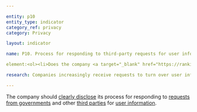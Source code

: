 ```yaml
---

entity: p10
entity_type: indicator
category_ref: privacy
category: Privacy

layout: indicator

name: P10. Process for responding to third-party requests for user information

element:<ol><li>Does the company <a target="_blank" href="https://rankingdigitalrights.org/2018-indicators/#clearlydisclose">clearly disclose</a> its process for responding to <a target="_blank" href="https://rankingdigitalrights.org/2018-indicators/#nonjudicial">non-judicial government requests</a>?</li><li>Does the company <a target="_blank" href="https://rankingdigitalrights.org/2018-indicators/#clearlydisclose">clearly disclose</a> its process for responding to <a target="_blank" href="https://rankingdigitalrights.org/2018-indicators/#courtorder">court orders</a>?</li><li>Does the company <a target="_blank" href="https://rankingdigitalrights.org/2018-indicators/#clearlydisclose">clearly disclose </a>its process for responding to government requests from foreign jurisdictions?</li><li>Does the company <a target="_blank" href="https://rankingdigitalrights.org/2018-indicators/#clearlydisclose">clearly disclose</a> its process for responding to <a target="_blank" href="https://rankingdigitalrights.org/2018-indicators/#privaterequest">requests made by private parties</a>?</li><li>Do the company’s explanations <a target="_blank" href="https://rankingdigitalrights.org/2018-indicators/#clearlydisclose">clearly disclose</a> the legal basis under which it may comply with <a target="_blank" href="https://rankingdigitalrights.org/2018-indicators/#governmentrequest">government requests</a>?</li><li>Do the company’s explanations <a target="_blank" href="https://rankingdigitalrights.org/2018-indicators/#clearlydisclose">clearly disclose</a> the basis under which it may comply with <a target="_blank" href="https://rankingdigitalrights.org/2018-indicators/#privaterequest">requests from private parties</a>?</li><li>Does the company <a target="_blank" href="https://rankingdigitalrights.org/2018-indicators/#clearlydisclose">clearly disclose</a> that it carries out due diligence on <a target="_blank" href="https://rankingdigitalrights.org/2018-indicators/#governmentrequest">government requests</a> before deciding how to respond?</li><li>Does the company <a target="_blank" href="https://rankingdigitalrights.org/2018-indicators/#clearlydisclose">clearly disclose</a> that it carries out due diligence on <a target="_blank" href="https://rankingdigitalrights.org/2018-indicators/#privaterequest">private requests</a> before deciding how to respond?</li><li>Does the company commit to push back on inappropriate or overbroad <a target="_blank" href="https://rankingdigitalrights.org/2018-indicators/#governmentrequest">government requests</a>?</li><li>Does the company commit to push back on inappropriate or overbroad <a target="_blank" href="https://rankingdigitalrights.org/2018-indicators/#privaterequest">private requests</a>?</li><li>Does the company provide clear guidance or examples of implementation of its process for <a target="_blank" href="https://rankingdigitalrights.org/2018-indicators/#governmentrequest">government requests</a>?</li><li>Does the company provide clear guidance or examples of implementation of its process for <a target="_blank" href="https://rankingdigitalrights.org/2018-indicators/#privaterequest">private requests</a>?</li></ol> 

research: Companies increasingly receive requests to turn over user information. These requests can come from government agencies or courts (both domestic and foreign), as well as from private entities (i.e. non-governmental and non-judicial entities) We expect companies to publicly disclose their process for responding to requests from each type of third party, along with the basis for complying with these requests. Companies should also publicly commit to pushing back on inappropriate or overbroad government and private requests.</p><p>In some cases, the law might prevent a company from disclosing information referenced in this indicator’s elements. Researchers will document situations where this is the case, but a company will still lose points if it fails to meet all elements. This represents a situation where the law causes companies to fall short of best practice, and we encourage companies to advocate for laws that enable them to fully respect users’ rights to freedom of expression and privacy.</p><p><b>Potential sources:</b></p><ul><li>Company transparency report</li><li>Company law enforcement guidelines</li><li>Company privacy policy</li><li>Company blog posts</li></ul>

---
```

The company should <a target="_blank" href="https://rankingdigitalrights.org/2018-indicators/#clearlydisclose">clearly disclose</a> its process for responding to <a target="_blank" href="https://rankingdigitalrights.org/2018-indicators/#govrequest">requests from governments</a> and other <a target="_blank" href="https://rankingdigitalrights.org/2018-indicators/#thirdparty">third parties</a> for <a target="_blank" href="https://rankingdigitalrights.org/2018-indicators/#userinformation">user information</a>.